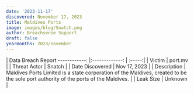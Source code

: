 ```yaml
---
date: '2023-11-17'
discovered: November 17, 2023
title: Maldives Ports
image: images/blog/Snatch.png
author: Breachsense Support
draft: false
yearmonths: 2023/november
---
```



| Data Breach Report
------------:     |:-------------:    | :-----:|
| Victim      | port.mv      | 
| Threat Actor      | Snatch      | 
| Date Discovered      | Nov 17, 2023      | 
| Description      | Maldives Ports Limited is a state corporation of the Maldives, created to be the sole port authority of the ports of the Maldives.      | 
| Leak Size      | Unknown      | 

